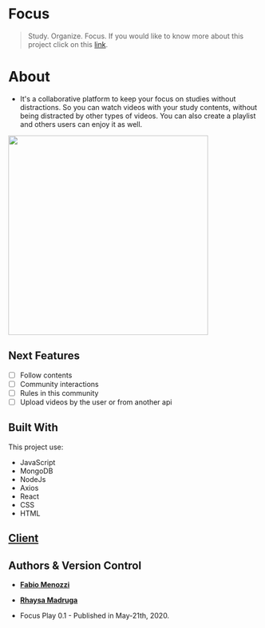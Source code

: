 # Focus
> Study. Organize. Focus.
If you would like to know more about this project click on this [link](https://focusplay.herokuapp.com/).

# About
* It's a collaborative platform to keep your focus on studies without distractions. So you can watch videos with your study contents, without being distracted by other types of videos. You can also create a playlist and others users can enjoy it as well.
<img src="https://res.cloudinary.com/menozzi/image/upload/v1590155791/focus/desktop_yzmige.png" width="400">

## Next Features
- [ ] Follow contents
- [ ] Community interactions
- [ ] Rules in this community
- [ ]  Upload videos by the user or from another api

## Built With
This project use:
* JavaScript
* MongoDB
* NodeJs
* Axios
* React
* CSS
* HTML

## [Client](https://github.com/M3nozzi/Focus)

## Authors & Version Control

* [**Fabio Menozzi**](https://github.com/M3nozzi)

* [**Rhaysa Madruga**](https://github.com/rlmadruga)

* Focus Play 0.1 - Published in May-21th, 2020.
